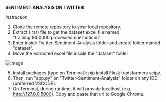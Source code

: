 **SENTIMENT ANALYSIS ON TWITTER**

*Instruction*
1. Clone the remote repository to your local repository.
2. Extract (.rar) file to get the dataset excel file named "training.1600000.processed.noemoticon".
3. Enter inside Twitter-Sentiment-Analysis folder and create folder named "dataset".
4. Move the extracted excel file inside the "dataset" folder

![image](https://github.com/PeezzaPy/Twitter-Sentiment-Analysis/assets/66209956/44ad6197-edfd-4ab8-b54e-b3bcbc3c7c34)

5. Install packages (type on Terminal):
pip install Flask transformers scipy.
6. Then, run "app.py" on "Twitter-Sentiment-Analysis" folder on any IDE (preferred VSCODE).
7. On Terminal, during runtime, it will provide localhost (e.g. http://127.0.0.5000). Copy and paste that url to Google Chrome.
